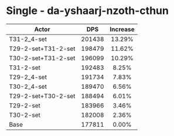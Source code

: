 # Single - da-yshaarj-nzoth-cthun
| Actor | DPS | Increase |
|---|:---:|:---:|
|T31-2_4-set|201438|13.29%|
|T29-2-set+T31-2-set|198479|11.62%|
|T30-2-set+T31-2-set|196099|10.29%|
|T31-2-set|192483|8.25%|
|T29-2_4-set|191734|7.83%|
|T30-2_4-set|189470|6.56%|
|T29-2-set+T30-2-set|188494|6.01%|
|T29-2-set|183966|3.46%|
|T30-2-set|182008|2.36%|
|Base|177811|0.00%|
